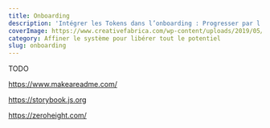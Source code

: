 ```yaml
---
title: Onboarding
description: 'Intégrer les Tokens dans l’onboarding : Progresser par l’apprentissage'
coverImage: https://www.creativefabrica.com/wp-content/uploads/2019/05/Welcome-aboard-black-1-580x386.jpg
category: Affiner le système pour libérer tout le potentiel
slug: onboarding
---
```


TODO

https://www.makeareadme.com/

https://storybook.js.org

https://zeroheight.com/

